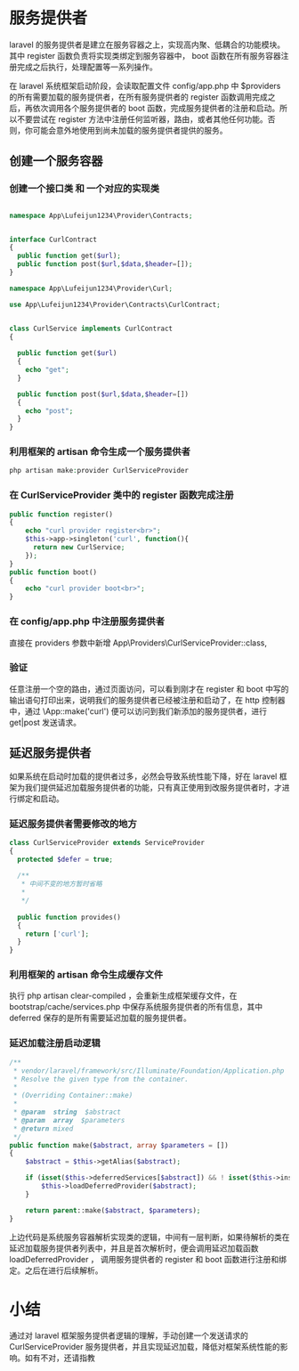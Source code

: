 # 服务提供者

laravel 的服务提供者是建立在服务容器之上，实现高内聚、低耦合的功能模块。其中 register 函数负责将实现类绑定到服务容器中， boot 函数在所有服务容器注册完成之后执行，处理配置等一系列操作。

在 laravel 系统框架启动阶段，会读取配置文件 config/app.php 中 $providers 的所有需要加载的服务提供者，在所有服务提供者的 register 函数调用完成之后，再依次调用各个服务提供者的 boot 函数，完成服务提供者的注册和启动。所以不要尝试在 register 方法中注册任何监听器，路由，或者其他任何功能。否则，你可能会意外地使用到尚未加载的服务提供者提供的服务。


## 创建一个服务容器

### 创建一个接口类 和 一个对应的实现类

```php

namespace App\Lufeijun1234\Provider\Contracts;


interface CurlContract
{
  public function get($url);
  public function post($url,$data,$header=[]);
}

```

```php
namespace App\Lufeijun1234\Provider\Curl;

use App\Lufeijun1234\Provider\Contracts\CurlContract;


class CurlService implements CurlContract
{
  
  public function get($url)
  {
    echo "get";
  }

  public function post($url,$data,$header=[])
  {
    echo "post";
  }
}
```

### 利用框架的 artisan 命令生成一个服务提供者
 
```php
php artisan make:provider CurlServiceProvider
```

### 在 CurlServiceProvider 类中的 register 函数完成注册
```php
public function register()
{
    echo "curl provider register<br>";
	$this->app->singleton('curl', function(){
	  return new CurlService;
	});
}
public function boot()
{
	echo "curl provider boot<br>";
}
```

### 在 config/app.php 中注册服务提供者
直接在 providers 参数中新增 App\Providers\CurlServiceProvider::class,

### 验证
任意注册一个空的路由，通过页面访问，可以看到刚才在 register 和 boot 中写的输出语句打印出来，说明我们的服务提供者已经被注册和启动了，在 http 控制器中，通过 \App::make('curl') 便可以访问到我们新添加的服务提供者，进行 get|post 发送请求。



## 延迟服务提供者
如果系统在启动时加载的提供者过多，必然会导致系统性能下降，好在 laravel 框架为我们提供延迟加载服务提供者的功能，只有真正使用到改服务提供者时，才进行绑定和启动。

### 延迟服务提供者需要修改的地方
```php
class CurlServiceProvider extends ServiceProvider 
{
  protected $defer = true;
  	
  /**
   * 中间不变的地方暂时省略
   *
   */
  
  public function provides()
  {
    return ['curl'];
  }
}
```

### 利用框架的 artisan 命令生成缓存文件
执行 php artisan clear-compiled ，会重新生成框架缓存文件，在 bootstrap/cache/services.php 中保存系统服务提供者的所有信息，其中 deferred 保存的是所有需要延迟加载的服务提供者。

### 延迟加载注册启动逻辑
```php
/**
 * vendor/laravel/framework/src/Illuminate/Foundation/Application.php
 * Resolve the given type from the container.
 *
 * (Overriding Container::make)
 *
 * @param  string  $abstract
 * @param  array  $parameters
 * @return mixed
 */
public function make($abstract, array $parameters = [])
{
    $abstract = $this->getAlias($abstract);

    if (isset($this->deferredServices[$abstract]) && ! isset($this->instances[$abstract])) {
        $this->loadDeferredProvider($abstract);
    }

    return parent::make($abstract, $parameters);
}
```

上边代码是系统服务容器解析实现类的逻辑，中间有一层判断，如果待解析的类在延迟加载服务提供者列表中，并且是首次解析时，便会调用延迟加载函数 loadDeferredProvider ， 调用服务提供者的 register 和 boot 函数进行注册和绑定。之后在进行后续解析。


# 小结
通过对 laravel 框架服务提供者逻辑的理解，手动创建一个发送请求的 CurlServiceProvider 服务提供者，并且实现延迟加载，降低对框架系统性能的影响。如有不对，还请指教

